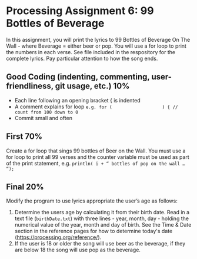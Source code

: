 # Processing Assignment 6: 99 Bottles of Beverage

In this assignment, you will print the lyrics to 99 Bottles of Beverage On The Wall - where Beverage = either beer or pop. You will use a for loop to print the numbers in each verse. See file included in the respository for the complete lyrics. Pay particular attention to how the song ends.

## Good Coding (indenting, commenting, user-friendliness, git usage, etc.) 10%
* Each line following an opening bracket { is indented
* A comment explains for loop ```e.g. for (                   ) { // count from 100 down to 0```
* Commit small and often

## First 70%
Create a for loop that sings 99  bottles of Beer on the Wall. You must use a for loop to print all 99 verses and the counter variable must be used as part of the print statement, e.g. ```println( i + “ bottles of pop on the wall … “);```

## Final 20%
Modify the program to use lyrics appropriate the user’s age as follows:  
1. Determine the users age by calculating it from their birth date. Read in a text file (```birthDate.txt```) with three lines - year, month, day - holding the numerical value of the year, month and day of birth. See the Time & Date section in the reference pages for how to determine today's date (https://processing.org/reference/).
2. If the user is 18 or older the song will use beer as the beverage, if they are below 18 the song will use pop as the beverage.
